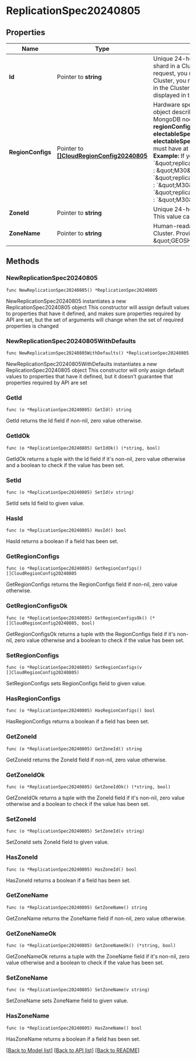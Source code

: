 # ReplicationSpec20240805

## Properties

Name | Type | Description | Notes
------------ | ------------- | ------------- | -------------
**Id** | Pointer to **string** | Unique 24-hexadecimal digit string that identifies the replication object for a shard in a Cluster. If you include existing shard replication configurations in the request, you must specify this parameter. If you add a new shard to an existing Cluster, you may specify this parameter. The request deletes any existing shards  in the Cluster that you exclude from the request. This corresponds to Shard ID displayed in the UI. | [optional] [readonly] 
**RegionConfigs** | Pointer to [**[]CloudRegionConfig20240805**](CloudRegionConfig20240805.md) | Hardware specifications for nodes set for a given region. Each **regionConfigs** object describes the region&#39;s priority in elections and the number and type of MongoDB nodes that MongoDB Cloud deploys to the region. Each **regionConfigs** object must have either an **analyticsSpecs** object, **electableSpecs** object, or **readOnlySpecs** object. Tenant clusters only require **electableSpecs. Dedicated** clusters can specify any of these specifications, but must have at least one **electableSpecs** object within a **replicationSpec**.  **Example:**  If you set &#x60;\&quot;replicationSpecs[n].regionConfigs[m].analyticsSpecs.instanceSize\&quot; : \&quot;M30\&quot;&#x60;, set &#x60;\&quot;replicationSpecs[n].regionConfigs[m].electableSpecs.instanceSize\&quot; : &#x60;\&quot;M30\&quot;&#x60; if you have electable nodes and &#x60;\&quot;replicationSpecs[n].regionConfigs[m].readOnlySpecs.instanceSize\&quot; : &#x60;\&quot;M30\&quot;&#x60; if you have read-only nodes. | [optional] 
**ZoneId** | Pointer to **string** | Unique 24-hexadecimal digit string that identifies the zone in a Global Cluster. This value can be used to configure Global Cluster backup policies. | [optional] [readonly] 
**ZoneName** | Pointer to **string** | Human-readable label that describes the zone this shard belongs to in a Global Cluster. Provide this value only if \&quot;clusterType\&quot; : \&quot;GEOSHARDED\&quot; but not \&quot;selfManagedSharding\&quot; : true. | [optional] 

## Methods

### NewReplicationSpec20240805

`func NewReplicationSpec20240805() *ReplicationSpec20240805`

NewReplicationSpec20240805 instantiates a new ReplicationSpec20240805 object
This constructor will assign default values to properties that have it defined,
and makes sure properties required by API are set, but the set of arguments
will change when the set of required properties is changed

### NewReplicationSpec20240805WithDefaults

`func NewReplicationSpec20240805WithDefaults() *ReplicationSpec20240805`

NewReplicationSpec20240805WithDefaults instantiates a new ReplicationSpec20240805 object
This constructor will only assign default values to properties that have it defined,
but it doesn't guarantee that properties required by API are set

### GetId

`func (o *ReplicationSpec20240805) GetId() string`

GetId returns the Id field if non-nil, zero value otherwise.

### GetIdOk

`func (o *ReplicationSpec20240805) GetIdOk() (*string, bool)`

GetIdOk returns a tuple with the Id field if it's non-nil, zero value otherwise
and a boolean to check if the value has been set.

### SetId

`func (o *ReplicationSpec20240805) SetId(v string)`

SetId sets Id field to given value.

### HasId

`func (o *ReplicationSpec20240805) HasId() bool`

HasId returns a boolean if a field has been set.
### GetRegionConfigs

`func (o *ReplicationSpec20240805) GetRegionConfigs() []CloudRegionConfig20240805`

GetRegionConfigs returns the RegionConfigs field if non-nil, zero value otherwise.

### GetRegionConfigsOk

`func (o *ReplicationSpec20240805) GetRegionConfigsOk() (*[]CloudRegionConfig20240805, bool)`

GetRegionConfigsOk returns a tuple with the RegionConfigs field if it's non-nil, zero value otherwise
and a boolean to check if the value has been set.

### SetRegionConfigs

`func (o *ReplicationSpec20240805) SetRegionConfigs(v []CloudRegionConfig20240805)`

SetRegionConfigs sets RegionConfigs field to given value.

### HasRegionConfigs

`func (o *ReplicationSpec20240805) HasRegionConfigs() bool`

HasRegionConfigs returns a boolean if a field has been set.
### GetZoneId

`func (o *ReplicationSpec20240805) GetZoneId() string`

GetZoneId returns the ZoneId field if non-nil, zero value otherwise.

### GetZoneIdOk

`func (o *ReplicationSpec20240805) GetZoneIdOk() (*string, bool)`

GetZoneIdOk returns a tuple with the ZoneId field if it's non-nil, zero value otherwise
and a boolean to check if the value has been set.

### SetZoneId

`func (o *ReplicationSpec20240805) SetZoneId(v string)`

SetZoneId sets ZoneId field to given value.

### HasZoneId

`func (o *ReplicationSpec20240805) HasZoneId() bool`

HasZoneId returns a boolean if a field has been set.
### GetZoneName

`func (o *ReplicationSpec20240805) GetZoneName() string`

GetZoneName returns the ZoneName field if non-nil, zero value otherwise.

### GetZoneNameOk

`func (o *ReplicationSpec20240805) GetZoneNameOk() (*string, bool)`

GetZoneNameOk returns a tuple with the ZoneName field if it's non-nil, zero value otherwise
and a boolean to check if the value has been set.

### SetZoneName

`func (o *ReplicationSpec20240805) SetZoneName(v string)`

SetZoneName sets ZoneName field to given value.

### HasZoneName

`func (o *ReplicationSpec20240805) HasZoneName() bool`

HasZoneName returns a boolean if a field has been set.

[[Back to Model list]](../README.md#documentation-for-models) [[Back to API list]](../README.md#documentation-for-api-endpoints) [[Back to README]](../README.md)


